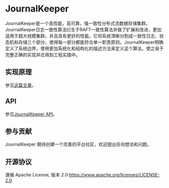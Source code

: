 # JournalKeeper

JournalKeeper是一个高性能，高可靠，强一致性分布式流数据存储集群。JournalKeeper日志一致性算法衍生于RAFT一致性算法并做了扩展和改进，更加适用于超大规模集群，并且具有更好的性能。它将系统清晰分割成一致性日志、状态机和存储三个部分，使得每一部分都能符合单一职责原则。JournalKeeper明确定义了系统边界，使用更加系统化和结构化的描述方法来定义这个算法，使之易于完整正确的实现并应用到工程实践中。

## 实现原理

参见[这篇文章](journalkeeper-docs/src/markdown/JournalKeeperRaft.md)。

## API

参见[JournalKeeper API](journalkeeper-docs/src/markdown/JournalKeeperAPI.md)。

## 参与贡献

JournalKeeper 期待创建一个完善的平台社区，欢迎提出任何想法和问题。

## 开源协议

遵循 Apache License, 版本 2.0:https://www.apache.org/licenses/LICENSE-2.0
